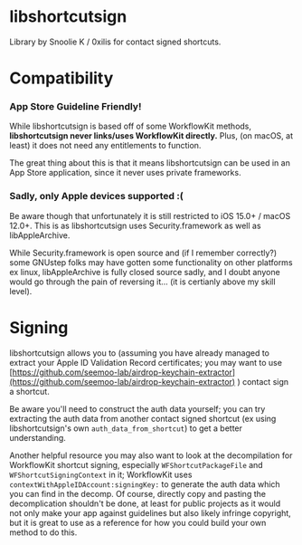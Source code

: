 # libshortcutsign

Library by Snoolie K / 0xilis for contact signed shortcuts.

# Compatibility

### App Store Guideline Friendly!
While libshortcutsign is based off of some WorkflowKit methods, **libshortcutsign never links/uses WorkflowKit directly.** Plus, (on macOS, at least) it does not need any entitlements to function.

The great thing about this is that it means libshortcutsign can be used in an App Store application, since it never uses private frameworks.

### Sadly, only Apple devices supported :(
Be aware though that unfortunately it is still restricted to iOS 15.0+ / macOS 12.0+. This is as libshortcutsign uses Security.framework as well as libAppleArchive.

While Security.framework is open source and (if I remember correctly?) some GNUstep folks may have gotten some functionality on other platforms ex linux, libAppleArchive is fully closed source sadly, and I doubt anyone would go through the pain of reversing it... (it is certianly above my skill level).

# Signing
libshortcutsign allows you to (assuming you have already managed to extract your Apple ID Validation Record certificates; you may want to use [https://github.com/seemoo-lab/airdrop-keychain-extractor](https://github.com/seemoo-lab/airdrop-keychain-extractor) ) contact sign a shortcut.

Be aware you'll need to construct the auth data yourself; you can try extracting the auth data from another contact signed shortcut (ex using libshortcutsign's own `auth_data_from_shortcut`) to get a better understanding.

Another helpful resource you may also want to look at the decompilation for WorkflowKit shortcut signing, especially `WFShortcutPackageFile` and `WFShortcutSigningContext` in it; WorkflowKit uses `contextWithAppleIDAccount:signingKey:` to generate the auth data which you can find in the decomp. Of course, directly copy and pasting the decomplication shouldn't be done, at least for public projects as it would not only make your app against guidelines but also likely infringe copyright, but it is great to use as a reference for how you could build your own method to do this.

